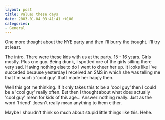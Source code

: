 ```yaml
---
layout: post
title: Values these days
date: 2003-01-04 03:41:41 +0100
categories:
- General
---
```

One more thought about the NYE party and then I'll burry the thought. I'll try at least.

The intro. There were these kids with us at the party. 15 - 16 years. Girls mostly. Plus one guy. Being drunk, I spotted one of the girls sitting there very sad. Having nothing else to do I went to cheer her up. It looks like I've succeded because yesterday I received an SMS in which she was telling me that I'm such a 'cool guy' that I made her happy then.

Well this got me thinking. If it only takes this to be a 'cool guy' then I could be a 'cool guy' really often. But then I thought about what does actually 'cool guy' mean for kids of this age... Answer: nothing really. Just as the word 'friend' doesn't really mean anything to them either.

Maybe I shouldn't think so much about stupid little things like this. Hehe.

